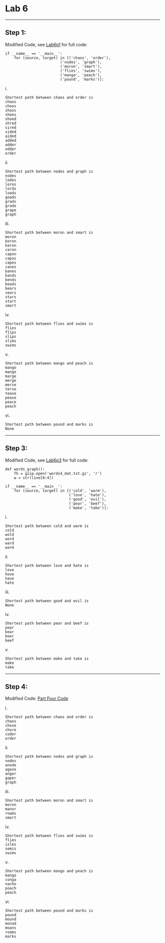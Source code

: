 # Lab 6

<hr />

## Step 1:

Modified Code, see [Lab6p1](Lab6p1.py) for full code:

    if __name__ == '__main__':
        for (source, target) in [('chaos', 'order'),
                             ('nodes', 'graph'),
                             ('moron', 'smart'),
                             ('flies', 'swims'),
                             ('mango', 'peach'),
                             ('pound', 'marks')]:

i.

    Shortest path between chaos and order is
    chaos
    choos
    shoos
    shoes
    shoed
    shred
    sired
    sided
    aided
    added
    adder
    odder
    order

ii.

    Shortest path between nodes and graph is
    nodes
    lodes
    lores
    lords
    loads
    goads
    grads
    grade
    grape
    graph

iii.

    Shortest path between moron and smart is
    moron
    boron
    baron
    caron
    capon
    capos
    capes
    canes
    banes
    bands
    bends
    beads
    bears
    sears
    stars
    start
    smart

iv.

    Shortest path between flies and swims is
    flies
    flips
    slips
    slims
    swims

v.

    Shortest path between mango and peach is
    mango
    mange
    marge
    merge
    merse
    terse
    tease
    pease
    peace
    peach

vi.

    Shortest path between pound and marks is
    None

<hr />

## Step 3:

Modified Code, see [Lab6p3](Lab6p3.py) for full code:

    def words_graph():
        fh = gzip.open('words4_dat.txt.gz', 'r')
        w = str(line[0:4])

    if __name__ == '__main__':
        for (source, target) in [('cold', 'warm'),
                                 ('love', 'hate'),
                                 ('good', 'evil'),
                                 ('pear', 'beef'),
                                 ('make', 'take')]:

i.

    Shortest path between cold and warm is
    cold
    wold
    word
    ward
    warm

ii.

    Shortest path between love and hate is
    love
    hove
    have
    hate

iii.

    Shortest path between good and evil is
    None

iv.

    Shortest path between pear and beef is
    pear
    bear
    beer
    beef

v.

    Shortest path between make and take is
    make
    take

<hr />

## Step 4:

Modified Code:
[Part Four Code](file://lab6p4.py)

i.

    Shortest path between chaos and order is
    chaos
    chose
    chore
    coder
    order


ii.

    Shortest path between nodes and graph is
    nodes
    anode
    agone
    anger
    gaper
    graph


iii.

    Shortest path between moron and smart is
    moron
    manor
    roams
    smart


iv.

    Shortest path between flies and swims is
    flies
    isles
    semis
    swims


v.

    Shortest path between mango and peach is
    mango
    conga
    nacho
    poach
    peach


vi.
    
    Shortest path between pound and marks is
    pound
    mound
    monad
    moans
    roams
    marks
